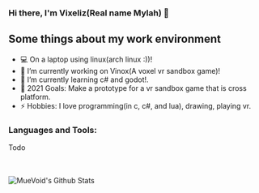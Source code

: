 ### Hi there, I'm Vixeliz(Real name Mylah) 👋

## Some things about my work environment

- 💻 On a laptop using linux(arch linux :))!
- 🔭 I’m currently working on Vinox(A voxel vr sandbox game)!
- 🌱 I’m currently learning c# and godot!.
- 🥅 2021 Goals: Make a prototype for a vr sandbox game that is cross platform.
- ⚡ Hobbies: I love programming(in c, c#, and lua), drawing, playing vr.

### Languages and Tools:

Todo

<br />
<br />


<img align="left" alt="MueVoid's Github Stats" src="https://github-readme-stats.vercel.app/api?username=MueVoid&show_icons=true&hide_border=true" />
